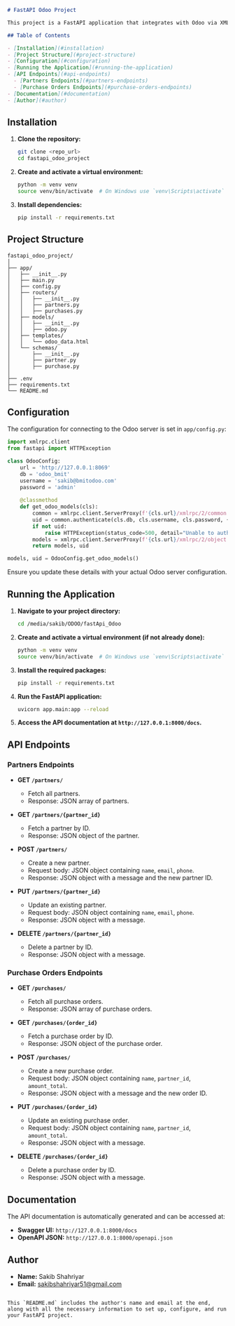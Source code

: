 
```markdown
# FastAPI Odoo Project

This project is a FastAPI application that integrates with Odoo via XML-RPC to manage partners and purchase orders.

## Table of Contents

- [Installation](#installation)
- [Project Structure](#project-structure)
- [Configuration](#configuration)
- [Running the Application](#running-the-application)
- [API Endpoints](#api-endpoints)
  - [Partners Endpoints](#partners-endpoints)
  - [Purchase Orders Endpoints](#purchase-orders-endpoints)
- [Documentation](#documentation)
- [Author](#author)
```
## Installation

1. **Clone the repository:**
   ```sh
   git clone <repo_url>
   cd fastapi_odoo_project
   ```

2. **Create and activate a virtual environment:**
   ```sh
   python -m venv venv
   source venv/bin/activate  # On Windows use `venv\Scripts\activate`
   ```

3. **Install dependencies:**
   ```sh
   pip install -r requirements.txt
   ```

## Project Structure

```
fastapi_odoo_project/
│
├── app/
│   ├── __init__.py
│   ├── main.py
│   ├── config.py
│   ├── routers/
│   │   ├── __init__.py
│   │   ├── partners.py
│   │   ├── purchases.py
│   ├── models/
│   │   ├── __init__.py
│   │   ├── odoo.py
│   ├── templates/
│   │   └── odoo_data.html
│   └── schemas/
│       ├── __init__.py
│       ├── partner.py
│       ├── purchase.py
│
├── .env
├── requirements.txt
└── README.md
```

## Configuration

The configuration for connecting to the Odoo server is set in `app/config.py`:

```python
import xmlrpc.client
from fastapi import HTTPException

class OdooConfig:
    url = 'http://127.0.0.1:8069'
    db = 'odoo_bmit'
    username = 'sakib@bmitodoo.com'
    password = 'admin'
    
    @classmethod
    def get_odoo_models(cls):
        common = xmlrpc.client.ServerProxy(f'{cls.url}/xmlrpc/2/common')
        uid = common.authenticate(cls.db, cls.username, cls.password, {})
        if not uid:
            raise HTTPException(status_code=500, detail="Unable to authenticate with Odoo")
        models = xmlrpc.client.ServerProxy(f'{cls.url}/xmlrpc/2/object')
        return models, uid

models, uid = OdooConfig.get_odoo_models()
```

Ensure you update these details with your actual Odoo server configuration.

## Running the Application

1. **Navigate to your project directory:**
   ```sh
   cd /media/sakib/ODOO/fastApi_Odoo
   ```

2. **Create and activate a virtual environment (if not already done):**
   ```sh
   python -m venv venv
   source venv/bin/activate  # On Windows use `venv\Scripts\activate`
   ```

3. **Install the required packages:**
   ```sh
   pip install -r requirements.txt
   ```

4. **Run the FastAPI application:**
   ```sh
   uvicorn app.main:app --reload
   ```

5. **Access the API documentation at `http://127.0.0.1:8000/docs`.**

## API Endpoints

### Partners Endpoints

- **GET `/partners/`**
  - Fetch all partners.
  - Response: JSON array of partners.

- **GET `/partners/{partner_id}`**
  - Fetch a partner by ID.
  - Response: JSON object of the partner.

- **POST `/partners/`**
  - Create a new partner.
  - Request body: JSON object containing `name`, `email`, `phone`.
  - Response: JSON object with a message and the new partner ID.

- **PUT `/partners/{partner_id}`**
  - Update an existing partner.
  - Request body: JSON object containing `name`, `email`, `phone`.
  - Response: JSON object with a message.

- **DELETE `/partners/{partner_id}`**
  - Delete a partner by ID.
  - Response: JSON object with a message.

### Purchase Orders Endpoints

- **GET `/purchases/`**
  - Fetch all purchase orders.
  - Response: JSON array of purchase orders.

- **GET `/purchases/{order_id}`**
  - Fetch a purchase order by ID.
  - Response: JSON object of the purchase order.

- **POST `/purchases/`**
  - Create a new purchase order.
  - Request body: JSON object containing `name`, `partner_id`, `amount_total`.
  - Response: JSON object with a message and the new order ID.

- **PUT `/purchases/{order_id}`**
  - Update an existing purchase order.
  - Request body: JSON object containing `name`, `partner_id`, `amount_total`.
  - Response: JSON object with a message.

- **DELETE `/purchases/{order_id}`**
  - Delete a purchase order by ID.
  - Response: JSON object with a message.

## Documentation

The API documentation is automatically generated and can be accessed at:

- **Swagger UI:** `http://127.0.0.1:8000/docs`
- **OpenAPI JSON:** `http://127.0.0.1:8000/openapi.json`

## Author

- **Name:** Sakib Shahriyar
- **Email:** sakibshahriyar51@gmail.com
```

This `README.md` includes the author's name and email at the end, along with all the necessary information to set up, configure, and run your FastAPI project.
